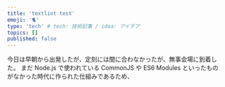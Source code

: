 ```yaml
---
title: 'textlint test'
emoji: '🐈'
type: 'tech' # tech: 技術記事 / idea: アイデア
topics: []
published: false
---
```


今日は早朝から出発したが、定刻には間に合わなかったが、無事会場に到着した。
まだ Node.js で使われている CommonJS や ES6 Modules といったものがなかった時代に作られた仕組みであるため、
